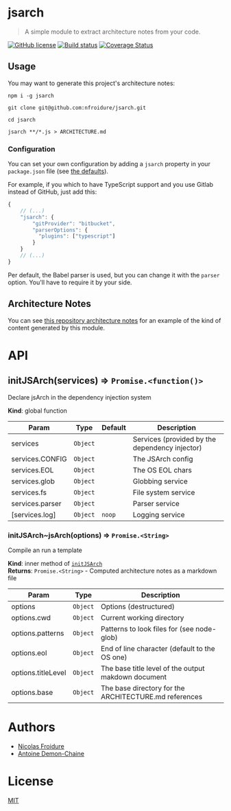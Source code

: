 [//]: # ( )
[//]: # (This file is automatically generated by a `metapak`)
[//]: # (module. Do not change it  except between the)
[//]: # (`content:start/end` flags, your changes would)
[//]: # (be overridden.)
[//]: # ( )
# jsarch
> A simple module to extract architecture notes from your code.

[![GitHub license](https://img.shields.io/badge/license-MIT-blue.svg)](https://github.com/nfroidure/jsarch/blob/master/LICENSE)
[![Build status](https://travis-ci.com/nfroidure/jsarch.svg?branch=master)](https://travis-ci.com/github/nfroidure/jsarch)
[![Coverage Status](https://coveralls.io/repos/github/nfroidure/jsarch/badge.svg?branch=master)](https://coveralls.io/github/nfroidure/jsarch?branch=master)


[//]: # (::contents:start)

## Usage

You may want to generate this project's architecture notes:

```
npm i -g jsarch

git clone git@github.com:nfroidure/jsarch.git

cd jsarch

jsarch **/*.js > ARCHITECTURE.md

```

### Configuration

You can set your own configuration by adding a `jsarch` property in your
`package.json` file (see
[the defaults](https://github.com/nfroidure/jsarch/blob/master/src/jsarch.js#L20-L36)).

For example, if you which to have TypeScript support and you use Gitlab instead
of GitHub, just add this:

```js
{
    // (...)
    "jsarch": {
        "gitProvider": "bitbucket",
        "parserOptions": {
          "plugins": ["typescript"]
        }
    }
    // (...)
}
```

Per default, the Babel parser is used, but you can change it with the `parser`
option. You'll have to require it by your side.

## Architecture Notes

You can see [this repository architecture notes](./ARCHITECTURE.md) for an
example of the kind of content generated by this module.

[//]: # (::contents:end)

# API
<a name="initJSArch"></a>

## initJSArch(services) ⇒ <code>Promise.&lt;function()&gt;</code>
Declare jsArch in the dependency injection system

**Kind**: global function  

| Param | Type | Default | Description |
| --- | --- | --- | --- |
| services | <code>Object</code> |  | Services (provided by the dependency injector) |
| services.CONFIG | <code>Object</code> |  | The JSArch config |
| services.EOL | <code>Object</code> |  | The OS EOL chars |
| services.glob | <code>Object</code> |  | Globbing service |
| services.fs | <code>Object</code> |  | File system service |
| services.parser | <code>Object</code> |  | Parser service |
| [services.log] | <code>Object</code> | <code>noop</code> | Logging service |

<a name="initJSArch..jsArch"></a>

### initJSArch~jsArch(options) ⇒ <code>Promise.&lt;String&gt;</code>
Compile an run a template

**Kind**: inner method of [<code>initJSArch</code>](#initJSArch)  
**Returns**: <code>Promise.&lt;String&gt;</code> - Computed architecture notes as a markdown file  

| Param | Type | Description |
| --- | --- | --- |
| options | <code>Object</code> | Options (destructured) |
| options.cwd | <code>Object</code> | Current working directory |
| options.patterns | <code>Object</code> | Patterns to look files for (see node-glob) |
| options.eol | <code>Object</code> | End of line character (default to the OS one) |
| options.titleLevel | <code>Object</code> | The base title level of the output makdown document |
| options.base | <code>Object</code> | The base directory for the ARCHITECTURE.md references |


# Authors
- [Nicolas Froidure](http://insertafter.com/en/index.html)
- [Antoine Demon-Chaine](https://github.com/antoinedmc)

# License
[MIT](https://github.com/nfroidure/jsarch/blob/master/LICENSE)
